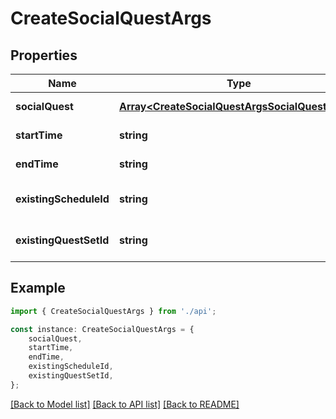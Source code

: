 # CreateSocialQuestArgs


## Properties

Name | Type | Description | Notes
------------ | ------------- | ------------- | -------------
**socialQuest** | [**Array&lt;CreateSocialQuestArgsSocialQuestInner&gt;**](CreateSocialQuestArgsSocialQuestInner.md) |  | [default to undefined]
**startTime** | **string** |  | [default to undefined]
**endTime** | **string** |  | [default to undefined]
**existingScheduleId** | **string** |  | [optional] [default to undefined]
**existingQuestSetId** | **string** |  | [optional] [default to undefined]

## Example

```typescript
import { CreateSocialQuestArgs } from './api';

const instance: CreateSocialQuestArgs = {
    socialQuest,
    startTime,
    endTime,
    existingScheduleId,
    existingQuestSetId,
};
```

[[Back to Model list]](../README.md#documentation-for-models) [[Back to API list]](../README.md#documentation-for-api-endpoints) [[Back to README]](../README.md)
